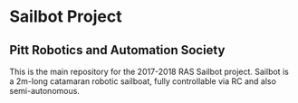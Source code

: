 # Sailbot Project
## Pitt Robotics and Automation Society
This is the main repository for the 2017-2018 RAS Sailbot project. 
Sailbot is a 2m-long catamaran robotic sailboat, fully controllable via RC and also semi-autonomous.
